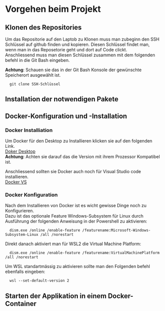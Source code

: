 # Vorgehen beim Projekt  
## Klonen des Repositories
Um das Repositorie auf den Laptob zu Klonen muss man zubeginn den SSH Schlüssel auf github finden und kopieren. Diesen Schlüssel findet man, wenn man in das     Reposetorie geht und dort auf Code clickt.  
Anschliessend muss man diesen Schlüssel zusammen mit dem folgenden befehl in die Git Bash eingeben.    

  **Achtung**: Schauen sie das in der Git Bash Konsole der gewünschte Speicherort ausgewählt ist.
  

      git clone SSH-Schlüssel
## Installation der notwendigen Pakete

## Docker-Konfiguration und -Installation  
### Docker Installiation
Um Docker für den Desktop zu Installieren klicken sie auf den folgenden Link.  
[Doker Desktop](https://www.docker.com/products/docker-desktop/)  
**Achtung**: Achten sie darauf das die Version mit ihrem Prozessor Kompatibel ist. 

Anschliessend sollten sie Docker auch noch für Visual Studio code installieren.  
[Docker VS](https://marketplace.visualstudio.com/items?itemName=ms-azuretools.vscode-docker)
### Docker Konfiguration
Nach dem Installieren von Docker ist es wicht gewisse Dinge noch zu Konfigurieren.  
Dazu ist das optionale Feature Windows-Subsystem für Linux durch Ausführung der folgenden Anweisung in der Powershell zu aktivieren:  


      dism.exe /online /enable-feature /featurename:Microsoft-Windows-Subsystem-Linux /all /norestart
Direkt danach aktiviert man für WSL2 die Virtual Machine Platform:


      dism.exe /online /enable-feature /featurename:VirtualMachinePlatform /all /norestart
Um WSL standartmässig zu aktivieren sollte man den Folgenden befehl ebenfalls eingeben:


      wsl --set-default-version 2
## Starten der Applikation in einem Docker-Container  
